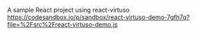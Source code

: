 A sample React project using react-virtuso
https://codesandbox.io/p/sandbox/react-virtuso-demo-7gfh7q?file=%2Fsrc%2Freact-virtuso-demo.js
